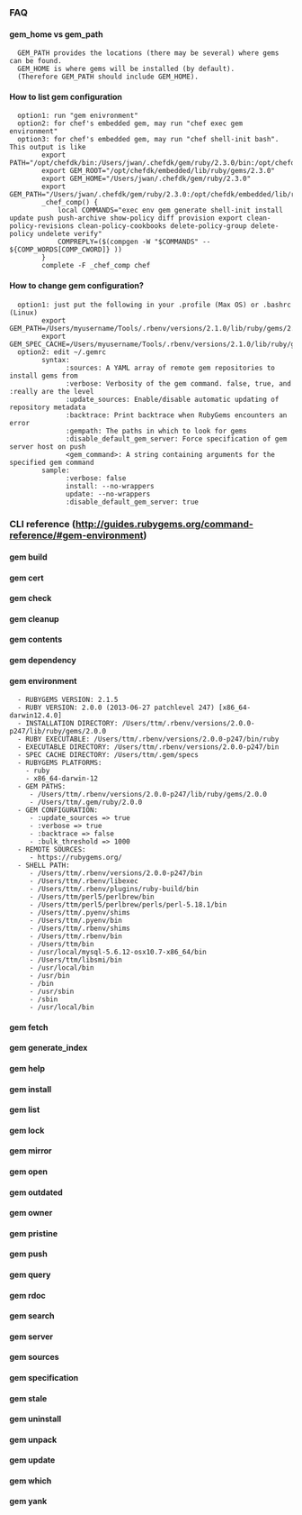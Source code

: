 ### FAQ
#### gem_home vs gem_path
      GEM_PATH provides the locations (there may be several) where gems can be found.
      GEM_HOME is where gems will be installed (by default).
      (Therefore GEM_PATH should include GEM_HOME).
#### How to list gem configuration
      option1: run "gem enivronment"
      option2: for chef's embedded gem, may run "chef exec gem environment"
      option3: for chef's embedded gem, may run "chef shell-init bash". This output is like
            export PATH="/opt/chefdk/bin:/Users/jwan/.chefdk/gem/ruby/2.3.0/bin:/opt/chefdk/embedded/bin:/usr/local/Cellar/ruby/2.4.1_1/bin:/usr/local/bin:/usr/bin:/bin:/usr/sbin:/sbin:/opt/chefdk/gitbin"
            export GEM_ROOT="/opt/chefdk/embedded/lib/ruby/gems/2.3.0"
            export GEM_HOME="/Users/jwan/.chefdk/gem/ruby/2.3.0"
            export GEM_PATH="/Users/jwan/.chefdk/gem/ruby/2.3.0:/opt/chefdk/embedded/lib/ruby/gems/2.3.0"
            _chef_comp() {
                local COMMANDS="exec env gem generate shell-init install update push push-archive show-policy diff provision export clean-policy-revisions clean-policy-cookbooks delete-policy-group delete-policy undelete verify"
                COMPREPLY=($(compgen -W "$COMMANDS" -- ${COMP_WORDS[COMP_CWORD]} ))
            }
            complete -F _chef_comp chef
#### How to change gem configuration?
      option1: just put the following in your .profile (Max OS) or .bashrc (Linux)
            export GEM_PATH=/Users/myusername/Tools/.rbenv/versions/2.1.0/lib/ruby/gems/2.1.0
            export GEM_SPEC_CACHE=/Users/myusername/Tools/.rbenv/versions/2.1.0/lib/ruby/gems/specs
      option2: edit ~/.gemrc
            syntax:
                  :sources: A YAML array of remote gem repositories to install gems from
                  :verbose: Verbosity of the gem command. false, true, and :really are the level
                  :update_sources: Enable/disable automatic updating of repository metadata
                  :backtrace: Print backtrace when RubyGems encounters an error
                  :gempath: The paths in which to look for gems
                  :disable_default_gem_server: Force specification of gem server host on push
                  <gem_command>: A string containing arguments for the specified gem command
            sample:
                  :verbose: false
                  install: --no-wrappers
                  update: --no-wrappers
                  :disable_default_gem_server: true


### CLI reference (http://guides.rubygems.org/command-reference/#gem-environment)
#### gem build
#### gem cert
#### gem check
#### gem cleanup
#### gem contents
#### gem dependency
#### gem environment
      - RUBYGEMS VERSION: 2.1.5
      - RUBY VERSION: 2.0.0 (2013-06-27 patchlevel 247) [x86_64-darwin12.4.0]
      - INSTALLATION DIRECTORY: /Users/ttm/.rbenv/versions/2.0.0-p247/lib/ruby/gems/2.0.0
      - RUBY EXECUTABLE: /Users/ttm/.rbenv/versions/2.0.0-p247/bin/ruby
      - EXECUTABLE DIRECTORY: /Users/ttm/.rbenv/versions/2.0.0-p247/bin
      - SPEC CACHE DIRECTORY: /Users/ttm/.gem/specs
      - RUBYGEMS PLATFORMS:
        - ruby
        - x86_64-darwin-12
      - GEM PATHS:
         - /Users/ttm/.rbenv/versions/2.0.0-p247/lib/ruby/gems/2.0.0
         - /Users/ttm/.gem/ruby/2.0.0
      - GEM CONFIGURATION:
         - :update_sources => true
         - :verbose => true     
         - :backtrace => false
         - :bulk_threshold => 1000
      - REMOTE SOURCES:
         - https://rubygems.org/
      - SHELL PATH:
         - /Users/ttm/.rbenv/versions/2.0.0-p247/bin
         - /Users/ttm/.rbenv/libexec
         - /Users/ttm/.rbenv/plugins/ruby-build/bin
         - /Users/ttm/perl5/perlbrew/bin
         - /Users/ttm/perl5/perlbrew/perls/perl-5.18.1/bin
         - /Users/ttm/.pyenv/shims
         - /Users/ttm/.pyenv/bin
         - /Users/ttm/.rbenv/shims
         - /Users/ttm/.rbenv/bin
         - /Users/ttm/bin
         - /usr/local/mysql-5.6.12-osx10.7-x86_64/bin
         - /Users/ttm/libsmi/bin
         - /usr/local/bin
         - /usr/bin
         - /bin
         - /usr/sbin
         - /sbin
         - /usr/local/bin
#### gem fetch
#### gem generate_index
#### gem help
#### gem install
#### gem list
#### gem lock
#### gem mirror
#### gem open
#### gem outdated
#### gem owner
#### gem pristine
#### gem push
#### gem query
#### gem rdoc
#### gem search
#### gem server
#### gem sources
#### gem specification
#### gem stale
#### gem uninstall
#### gem unpack
#### gem update
#### gem which
#### gem yank

